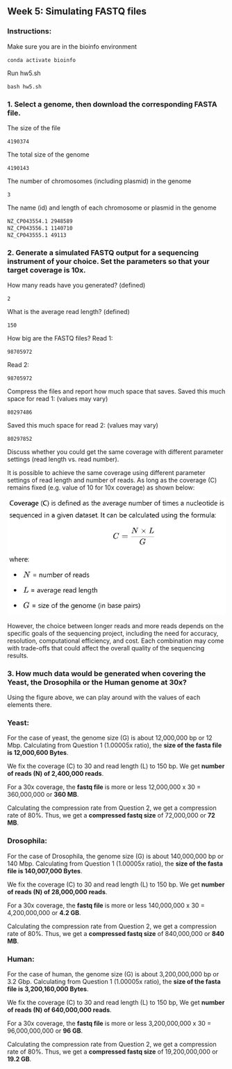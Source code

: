 ## Week 5: Simulating FASTQ files

### Instructions:
Make sure you are in the bioinfo environment
```
conda activate bioinfo
```

Run hw5.sh
```
bash hw5.sh
```

### 1. Select a genome, then download the corresponding FASTA file.
The size of the file
```
4190374
```

The total size of the genome
```
4190143
```

The number of chromosomes (including plasmid) in the genome
```
3
```

The name (id) and length of each chromosome or plasmid in the genome
```
NZ_CP043554.1 2948589
NZ_CP043556.1 1140710
NZ_CP043555.1 49113
```

### 2. Generate a simulated FASTQ output for a sequencing instrument of your choice. Set the parameters so that your target coverage is 10x.
How many reads have you generated? (defined)
```
2
```

What is the average read length? (defined)
```
150
```

How big are the FASTQ files?
Read 1:
```
98705972
```
Read 2:
```
98705972
```

Compress the files and report how much space that saves.
Saved this much space for read 1: (values may vary)
```
80297486
```
Saved this much space for read 2: (values may vary)
```
80297852
```

Discuss whether you could get the same coverage with different parameter settings (read length vs. read number).

It is possible to achieve the same coverage using different parameter settings of read length and number of reads. As long as the coverage (C) remains fixed (e.g. value of 10 for 10x coverage) as shown below:

![coverage](image/coverage.png)

However, the choice between longer reads and more reads depends on the specific goals of the sequencing project, including the need for accuracy, resolution, computational efficiency, and cost. Each combination may come with trade-offs that could affect the overall quality of the sequencing results.

### 3. How much data would be generated when covering the Yeast, the Drosophila or the Human genome at 30x?
Using the figure above, we can play around with the values of each elements there. 

### Yeast:
For the case of yeast, the genome size (G) is about 12,000,000 bp or 12 Mbp. Calculating from Question 1 (1.00005x ratio), the **size of the fasta file is 12,000,600 Bytes**. 

We fix the coverage (C) to 30 and read length (L) to 150 bp. We get **number of reads (N) of 2,400,000 reads**.

For a 30x coverage, the **fastq file** is more or less 12,000,000 x 30 = 360,000,000 or **360 MB**. 

Calculating the compression rate from Question 2, we get a compression rate of 80%. Thus, we get a **compressed fastq size** of 72,000,000 or **72 MB**.

### Drosophila:
For the case of Drosophila, the genome size (G) is about 140,000,000 bp or 140 Mbp. Calculating from Question 1 (1.00005x ratio), the **size of the fasta file is 140,007,000 Bytes**. 

We fix the coverage (C) to 30 and read length (L) to 150 bp. We get **number of reads (N) of 28,000,000 reads**.

For a 30x coverage, the **fastq file** is more or less 140,000,000 x 30 = 4,200,000,000 or **4.2 GB**. 

Calculating the compression rate from Question 2, we get a compression rate of 80%. Thus, we get a **compressed fastq size** of 840,000,000 or **840 MB**.

### Human:
For the case of human, the genome size (G) is about 3,200,000,000 bp or 3.2 Gbp. Calculating from Question 1 (1.00005x ratio), the **size of the fasta file is 3,200,160,000 Bytes**. 

We fix the coverage (C) to 30 and read length (L) to 150 bp, We get **number of reads (N) of 640,000,000 reads**.

For a 30x coverage, the **fastq file** is more or less 3,200,000,000 x 30 = 96,000,000,000 or **96 GB**. 

Calculating the compression rate from Question 2, we get a compression rate of 80%. Thus, we get a **compressed fastq size** of 19,200,000,000 or **19.2 GB**.
